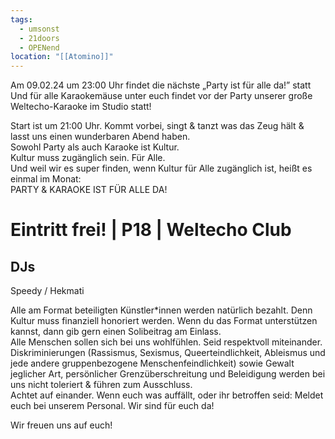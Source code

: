 ```yaml
---
tags:
  - umsonst
  - 21doors
  - OPENend
location: "[[Atomino]]"
---
```

Am 09.02.24 um 23:00 Uhr findet die nächste „Party ist für alle da!” statt Und für alle Karaokemäuse unter euch findet vor der Party unserer große Weltecho-Karaoke im Studio statt!  

Start ist um 21:00 Uhr. Kommt vorbei, singt & tanzt was das Zeug hält & lasst uns einen wunderbaren Abend haben.  
Sowohl Party als auch Karaoke ist Kultur.  
Kultur muss zugänglich sein. 
Für Alle.  
Und weil wir es super finden, wenn Kultur für Alle zugänglich ist, 
heißt es einmal im Monat:  
PARTY & KARAOKE IST FÜR ALLE DA! 

# Eintritt frei! | P18 | Weltecho Club

## DJs  
Speedy / Hekmati

Alle am Format beteiligten Künstler*innen werden natürlich bezahlt. Denn Kultur muss finanziell honoriert werden. Wenn du das Format unterstützen kannst, dann gib gern einen Solibeitrag am Einlass.  
Alle Menschen sollen sich bei uns wohlfühlen. 
Seid respektvoll miteinander.  
Diskriminierungen (Rassismus, Sexismus, Queerteindlichkeit, Ableismus und jede andere gruppenbezogene Menschenfeindlichkeit) sowie Gewalt jeglicher Art, persönlicher Grenzüberschreitung und Beleidigung werden bei uns nicht toleriert & führen zum Ausschluss.  
Achtet auf einander. Wenn euch was auffällt, oder ihr betroffen seid: Meldet euch bei unserem Personal. Wir sind für euch da!


Wir freuen uns auf euch!